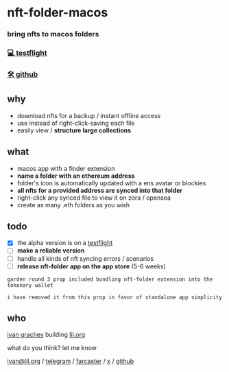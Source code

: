 # nft-folder-macos

### bring nfts to macos folders


### [💻 testflight](https://folder.lil.org)
### [🛠️ github](https://github.com/lil-org/nft-folder-macos)


## why
* download nfts for a backup / instant offline access
* use instead of right-click-saving each file
* easily view / **structure large collections**

## what
* macos app with a finder extension
* **name a folder with an ethereum address**
* folder's icon is automatically updated with a ens avatar or blockies
* **all nfts for a provided address are synced into that folder**
* right-click any synced file to view it on zora / opensea
* create as many .eth folders as you wish

## todo
- [x] the alpha version is on a [testflight](https://folder.lil.org)
- [ ] **make a reliable version**
- [ ] handle all kinds of nft syncing errors / scenarios
- [ ] **release nft-folder app on the app store** (5-6 weeks)

```
garden round 3 prop included bundling nft-folder extension into the tokenary wallet

i have removed it from this prop in favor of standalone app simplicity
```

## who
[ivan grachev](http://x.ivan.lol) building [lil.org](https://lil.org)

what do you think? let me know

ivan@lil.org / [telegram](https://t.ivan.lol) / [farcaster](https://f.ivan.lol) / [x](https://x.ivan.lol) / [github](https://g.ivan.lol)
